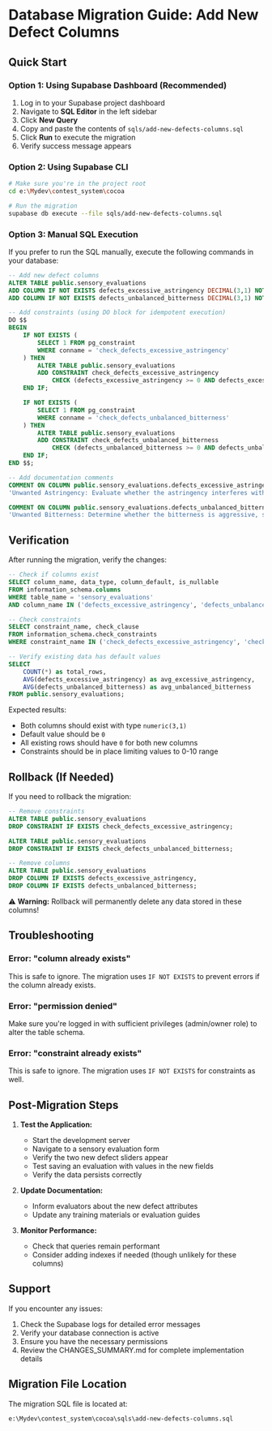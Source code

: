 # Database Migration Guide: Add New Defect Columns

## Quick Start

### Option 1: Using Supabase Dashboard (Recommended)

1. Log in to your Supabase project dashboard
2. Navigate to **SQL Editor** in the left sidebar
3. Click **New Query**
4. Copy and paste the contents of `sqls/add-new-defects-columns.sql`
5. Click **Run** to execute the migration
6. Verify success message appears

### Option 2: Using Supabase CLI

```bash
# Make sure you're in the project root
cd e:\Mydev\contest_system\cocoa

# Run the migration
supabase db execute --file sqls/add-new-defects-columns.sql
```

### Option 3: Manual SQL Execution

If you prefer to run the SQL manually, execute the following commands in your database:

```sql
-- Add new defect columns
ALTER TABLE public.sensory_evaluations
ADD COLUMN IF NOT EXISTS defects_excessive_astringency DECIMAL(3,1) NOT NULL DEFAULT 0,
ADD COLUMN IF NOT EXISTS defects_unbalanced_bitterness DECIMAL(3,1) NOT NULL DEFAULT 0;

-- Add constraints (using DO block for idempotent execution)
DO $$
BEGIN
    IF NOT EXISTS (
        SELECT 1 FROM pg_constraint
        WHERE conname = 'check_defects_excessive_astringency'
    ) THEN
        ALTER TABLE public.sensory_evaluations
        ADD CONSTRAINT check_defects_excessive_astringency
            CHECK (defects_excessive_astringency >= 0 AND defects_excessive_astringency <= 10);
    END IF;

    IF NOT EXISTS (
        SELECT 1 FROM pg_constraint
        WHERE conname = 'check_defects_unbalanced_bitterness'
    ) THEN
        ALTER TABLE public.sensory_evaluations
        ADD CONSTRAINT check_defects_unbalanced_bitterness
            CHECK (defects_unbalanced_bitterness >= 0 AND defects_unbalanced_bitterness <= 10);
    END IF;
END $$;

-- Add documentation comments
COMMENT ON COLUMN public.sensory_evaluations.defects_excessive_astringency IS
'Unwanted Astringency: Evaluate whether the astringency interferes with flavor appreciation, lingers uncomfortably, or dominates the sensory profile. Do not confuse it with mild or structural astringency, which may be acceptable. Scale: 0-10';

COMMENT ON COLUMN public.sensory_evaluations.defects_unbalanced_bitterness IS
'Unwanted Bitterness: Determine whether the bitterness is aggressive, sharp, or unpleasant, and whether it negatively impacts the overall product experience. Do not penalize if the bitterness is integrated and adds complexity. Scale: 0-10';
```

## Verification

After running the migration, verify the changes:

```sql
-- Check if columns exist
SELECT column_name, data_type, column_default, is_nullable
FROM information_schema.columns
WHERE table_name = 'sensory_evaluations'
AND column_name IN ('defects_excessive_astringency', 'defects_unbalanced_bitterness');

-- Check constraints
SELECT constraint_name, check_clause
FROM information_schema.check_constraints
WHERE constraint_name IN ('check_defects_excessive_astringency', 'check_defects_unbalanced_bitterness');

-- Verify existing data has default values
SELECT
    COUNT(*) as total_rows,
    AVG(defects_excessive_astringency) as avg_excessive_astringency,
    AVG(defects_unbalanced_bitterness) as avg_unbalanced_bitterness
FROM public.sensory_evaluations;
```

Expected results:

- Both columns should exist with type `numeric(3,1)`
- Default value should be `0`
- All existing rows should have `0` for both new columns
- Constraints should be in place limiting values to 0-10 range

## Rollback (If Needed)

If you need to rollback the migration:

```sql
-- Remove constraints
ALTER TABLE public.sensory_evaluations
DROP CONSTRAINT IF EXISTS check_defects_excessive_astringency;

ALTER TABLE public.sensory_evaluations
DROP CONSTRAINT IF EXISTS check_defects_unbalanced_bitterness;

-- Remove columns
ALTER TABLE public.sensory_evaluations
DROP COLUMN IF EXISTS defects_excessive_astringency,
DROP COLUMN IF EXISTS defects_unbalanced_bitterness;
```

⚠️ **Warning:** Rollback will permanently delete any data stored in these columns!

## Troubleshooting

### Error: "column already exists"

This is safe to ignore. The migration uses `IF NOT EXISTS` to prevent errors if the column already exists.

### Error: "permission denied"

Make sure you're logged in with sufficient privileges (admin/owner role) to alter the table schema.

### Error: "constraint already exists"

This is safe to ignore. The migration uses `IF NOT EXISTS` for constraints as well.

## Post-Migration Steps

1. **Test the Application:**

   - Start the development server
   - Navigate to a sensory evaluation form
   - Verify the two new defect sliders appear
   - Test saving an evaluation with values in the new fields
   - Verify the data persists correctly

2. **Update Documentation:**

   - Inform evaluators about the new defect attributes
   - Update any training materials or evaluation guides

3. **Monitor Performance:**
   - Check that queries remain performant
   - Consider adding indexes if needed (though unlikely for these columns)

## Support

If you encounter any issues:

1. Check the Supabase logs for detailed error messages
2. Verify your database connection is active
3. Ensure you have the necessary permissions
4. Review the CHANGES_SUMMARY.md for complete implementation details

## Migration File Location

The migration SQL file is located at:

```
e:\Mydev\contest_system\cocoa\sqls\add-new-defects-columns.sql
```

